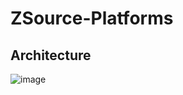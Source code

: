 # ZSource-Platforms

## Architecture

![image](https://github.com/user-attachments/assets/00b64d0f-3c97-46eb-a3eb-a00d3d0989ff)
